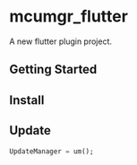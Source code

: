 # mcumgr_flutter

A new flutter plugin project.

## Getting Started

## Install

## Update
``` dart
UpdateManager = um();

```